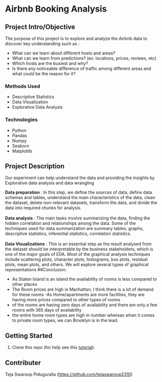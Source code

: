 # Airbnb Booking Analysis

## Project Intro/Objective
The purpose of this project is to  explore and analyze the Airbnb data to discover key understanding such as :
* What can we learn about different hosts and areas?
* What can we learn from predictions? (ex: locations, prices, reviews, etc)
* Which hosts are the busiest and why?
* Is there any noticeable difference of traffic among different areas and what could be the reason for it? 


### Methods Used
* Descriptive Statistics
* Data Visualization
* Explorative Data Analysis


### Technologies
* Python
* Pandas
* Numpy
* Seaborn
* Matplotlib

## Project Description
Our experiment can help understand the data and providing the insights by Explorative data analysis and data wrangling

__Data preparation__ : In this step, we define the sources of data, define data schemas and tables, understand the main characteristics of the data, clean the dataset, delete non-relevant datasets, transform the data, and divide the data into required chunks for analysis.<br> <br>
__Data analysis__ :  The main tasks involve summarizing the data, finding the hidden correlation and relationships among the data. Some of the techniques used for data summarization are summary tables, graphs, descriptive statistics, inferential statistics, correlation statistics.<br> <br>
__Data Visualizations__ : This is  an essential step as the result analysed from the dataset should be interpretable by the business stakeholders, which is one of the major goals of EDA. Most of the graphical analysis techniques include scattering plots, character plots, histograms, box plots, residual plots, mean plots, and others. We will explore several types of graphical representations
##Conclusion:
- As Staten Island is an island the availability of rooms is less compared to other places
- The Room prices are high in Manhattan, I think there is a lot of demand for these rooms
-As Home/apartments are more facilities, they are having more prices compared to other types of rooms
- of the rooms are having zero days of availability and there are only a few rooms with 365 days of availability
- the entire home room types are high in number whereas when it comes to private room types, we can Brooklyn is in the lead.



## Getting Started

1. Clone this repo (for help see this [tutorial](https://help.github.com/articles/cloning-a-repository/)).







## Contributer

 Teja Swaroop Piduguralla (https://github.com/tejaswaroop2310)
